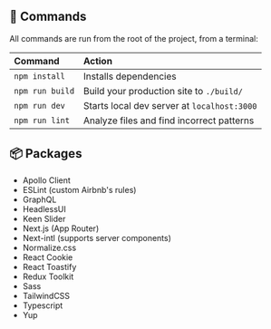 ## 🧞 Commands
All commands are run from the root of the project, from a terminal:

| Command                   | Action                                           |
| :------------------------ | :----------------------------------------------- |
| `npm install`             | Installs dependencies                            |
| `npm run build`           | Build your production site to `./build/`         |
| `npm run dev`             | Starts local dev server at `localhost:3000`      |
| `npm run lint`            | Analyze files and find incorrect patterns        |

## 📦 Packages
- Apollo Client
- ESLint (custom Airbnb's rules)
- GraphQL
- HeadlessUI
- Keen Slider
- Next.js (App Router)
- Next-intl (supports server components)
- Normalize.css
- React Cookie
- React Toastify
- Redux Toolkit
- Sass
- TailwindCSS
- Typescript
- Yup